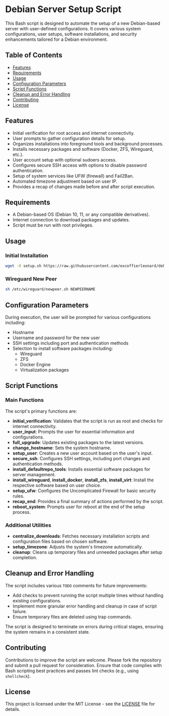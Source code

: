 # Debian Server Setup Script

This Bash script is designed to automate the setup of a new Debian-based server with user-defined configurations. It covers various system configurations, user setups, software installations, and security enhancements tailored for a Debian environment.

## Table of Contents
- [Features](#features)
- [Requirements](#requirements)
- [Usage](#usage)
- [Configuration Parameters](#configuration-parameters)
- [Script Functions](#script-functions)
- [Cleanup and Error Handling](#cleanup-and-error-handling)
- [Contributing](#contributing)
- [License](#license)

## Features
- Initial verification for root access and internet connectivity.
- User prompts to gather configuration details for setup.
- Organizes installations into foreground tools and background processes.
- Installs necessary packages and software (Docker, ZFS, Wireguard, etc.).
- User account setup with optional sudoers access.
- Configures secure SSH access with options to disable password authentication.
- Setup of system services like UFW (firewall) and Fail2Ban.
- Automated timezone adjustment based on user IP.
- Provides a recap of changes made before and after script execution.

## Requirements
- A Debian-based OS (Debian 10, 11, or any compatible derivatives).
- Internet connection to download packages and updates.
- Script must be run with root privileges.

## Usage

### Initial Installation

```sh
wget -O setup.sh https://raw.githubusercontent.com/excoffierleonard/debsetup/main/setup.sh && bash setup.sh
```

### Wireguard New Peer

```sh
sh /etc/wireguard/newpeer.sh NEWPEERNAME 
```

## Configuration Parameters
During execution, the user will be prompted for various configurations including:
- Hostname
- Username and password for the new user
- SSH settings including port and authentication methods
- Selection to install software packages including:
  - Wireguard
  - ZFS
  - Docker Engine
  - Virtualization packages

## Script Functions

### Main Functions
The script's primary functions are:

- **initial_verification**: Validates that the script is run as root and checks for internet connectivity.
- **user_input**: Prompts the user for essential information and configurations.
- **full_upgrade**: Updates existing packages to the latest versions.
- **change_hostname**: Sets the system hostname.
- **setup_user**: Creates a new user account based on the user's input.
- **secure_ssh**: Configures SSH settings, including port changes and authentication methods.
- **install_defaultrepo_tools**: Installs essential software packages for server management.
- **install_wireguard**, **install_docker**, **install_zfs**, **install_virt**: Install the respective software based on user choice.
- **setup_ufw**: Configures the Uncomplicated Firewall for basic security rules.
- **recap_end**: Provides a final summary of actions performed by the script.
- **reboot_system**: Prompts user for reboot at the end of the setup process.

### Additional Utilities
- **centralize_downloads**: Fetches necessary installation scripts and configuration files based on chosen software.
- **setup_timezone**: Adjusts the system's timezone automatically.
- **cleanup**: Cleans up temporary files and unneeded packages after setup completion.

## Cleanup and Error Handling
The script includes various `TODO` comments for future improvements:
- Add checks to prevent running the script multiple times without handling existing configurations.
- Implement more granular error handling and cleanup in case of script failure.
- Ensure temporary files are deleted using trap commands.

The script is designed to terminate on errors during critical stages, ensuring the system remains in a consistent state.

## Contributing
Contributions to improve the script are welcome. Please fork the repository and submit a pull request for consideration. Ensure that code complies with Bash scripting best practices and passes lint checks (e.g., using `shellcheck`).

## License
This project is licensed under the MIT License - see the [LICENSE](LICENSE) file for details. 
